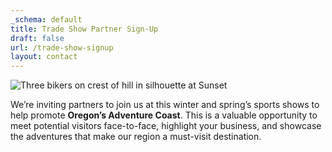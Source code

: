 ```yaml
---
_schema: default
title: Trade Show Partner Sign-Up
draft: false
url: /trade-show-signup
layout: contact
---
```

![Three bikers on crest of hill in silhouette at Sunset](/img/landing-page-header.jpg)

We’re inviting partners to join us at this winter and spring’s sports shows to help promote **Oregon’s Adventure Coast**. This is a valuable opportunity to meet potential visitors face-to-face, highlight your business, and showcase the adventures that make our region a must-visit destination.

<script type="text/javascript" src="https://form.jotform.com/jsform/252997364785175"></script>